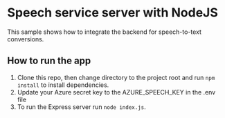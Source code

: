 # Speech service server with NodeJS

This sample shows how to integrate the backend for speech-to-text conversions.

## How to run the app

1. Clone this repo, then change directory to the project root and run `npm install` to install dependencies.
2. Update your Azure secret key to the AZURE_SPEECH_KEY in the .env file
3. To run the Express server run `node index.js`.

